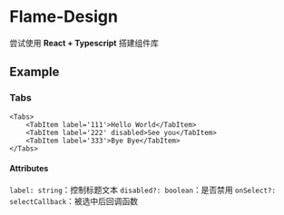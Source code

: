 # Flame-Design
尝试使用 **React + Typescript** 搭建组件库


## Example
### Tabs
```tsx
<Tabs>
    <TabItem label='111'>Hello World</TabItem>
    <TabItem label='222' disabled>See you</TabItem>
    <TabItem label='333'>Bye Bye</TabItem>
</Tabs>
```
#### Attributes
`label: string`：控制标题文本
`disabled?: boolean`：是否禁用
`onSelect?: selectCallback`：被选中后回调函数

